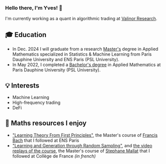 ### Hello there, I'm Yves! 👋

I'm currently working as a quant in algorithmic trading at [Valinor Research](https://www.valinor-research.com/).

## :mortar_board: Education

- In Dec. 2024 I will graduate from a research [Master's](https://dauphine.psl.eu/en/training/masters-degrees/mathematics-and-applied-mathematics/masters-year-2-mathematics-deep-learning-and-humanities) degree in Applied Mathematics specialized in Statistics & Machine Learning from Paris Dauphine University and ENS Paris (PSL University).
- In May 2022, I completed a [Bachelor's degree](https://dauphine.psl.eu/en/training/bachelors-degrees/bachelors-degree-in-applied-mathematics) in Applied Mathematics at Paris Dauphine University (PSL University).

## :bulb: Interests

- Machine Learning
- High-frequency trading
- DeFi

## 📖 Maths resources I enjoy

- ["Learning Theory From First Principles"](https://www.di.ens.fr/%7Efbach/ltfp_book.pdf), the Master's course of [Francis Bach](https://scholar.google.com/citations?user=6PJWcFEAAAAJ&hl=en) that I followed at ENS Paris
- ["Learning and Generation through Random Sampling"](https://www.di.ens.fr/~mallat/College/Cours-2024-Mallat-Jean-Eric-Campagne.pdf), and [the video replays of the course](https://www.youtube.com/watch?v=FyakUsu39AU&list=PLtimy8tnozIDuJUrO0OTmX3ofrkWMzb2W), the Master's course of [Stephane Mallat](https://scholar.google.fr/citations?user=g_YTmSgAAAAJ&hl=en) that I followed at Collège de France *(in french)*

